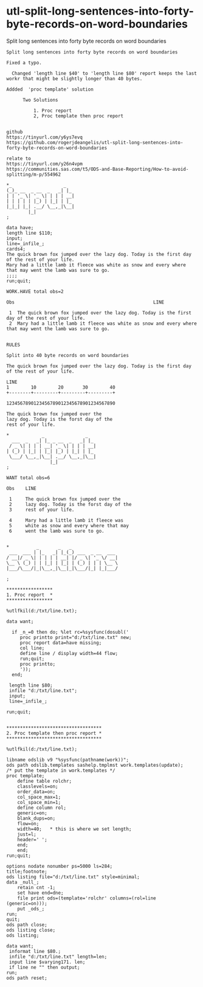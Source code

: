 # utl-split-long-sentences-into-forty-byte-records-on-word-boundaries
Split long sentences into forty byte records on word boundaries

    Split long sentences into forty byte records on word boundaries                                                             
                                                                                                                                
    Fixed a typo.                                                                                                               
                                                                                                                                
      Changed 'length line $40' to 'length line $80' report keeps the last workr that might be slightly longer than 40 bytes.   
                                                                                                                                
    Addded  'proc template' solution                                                                                            
                                                                                                                                
          Two Solutions                                                                                                         
                                                                                                                                
              1. Proc report                                                                                                    
              2, Proc template then proc report                                                                                 
                                                                                                                                
                                                                                                                                
    github                                                                                                                      
    https://tinyurl.com/y6ys7evq                                                                                                
    https://github.com/rogerjdeangelis/utl-split-long-sentences-into-forty-byte-records-on-word-boundaries                      
                                                                                                                                
    relate to                                                                                                                   
    https://tinyurl.com/y26n4vpm                                                                                                
    https://communities.sas.com/t5/ODS-and-Base-Reporting/How-to-avoid-splitting/m-p/554962                                     
                                                                                                                                
    *_                   _                                                                                                      
    (_)_ __  _ __  _   _| |_                                                                                                    
    | | '_ \| '_ \| | | | __|                                                                                                   
    | | | | | |_) | |_| | |_                                                                                                    
    |_|_| |_| .__/ \__,_|\__|                                                                                                   
            |_|                                                                                                                 
    ;                                                                                                                           
                                                                                                                                
    data have;                                                                                                                  
    length line $110;                                                                                                           
    input;                                                                                                                      
    line=_infile_;                                                                                                              
    cards4;                                                                                                                     
    The quick brown fox jumped over the lazy dog. Today is the first day of the rest of your life.                              
    Mary had a little lamb it fleece was white as snow and every where that may went the lamb was sure to go.                   
    ;;;;                                                                                                                        
    run;quit;                                                                                                                   
                                                                                                                                
    WORK.HAVE total obs=2                                                                                                       
                                                                                                                                
    Obs                                                   LINE                                                                  
                                                                                                                                
     1  The quick brown fox jumped over the lazy dog. Today is the first day of the rest of your life.                          
     2  Mary had a little lamb it fleece was white as snow and every where that may went the lamb was sure to go.               
                                                                                                                                
                                                                                                                                
    RULES                                                                                                                       
                                                                                                                                
    Split into 40 byte records on word boundaries                                                                               
                                                                                                                                
    The quick brown fox jumped over the lazy dog. Today is the first day of the rest of your life.                              
                                                                                                                                
    LINE                                                                                                                        
    1        10        20       30        40                                                                                    
    +--------+---------+---------+---------+                                                                                    
                                                                                                                                
    1234567890123456789012345678901234567890                                                                                    
                                                                                                                                
    The quick brown fox jumped over the                                                                                         
    lazy dog. Today is the forst day of the                                                                                     
    rest of your life.                                                                                                          
                                                                                                                                
    *            _               _                                                                                              
      ___  _   _| |_ _ __  _   _| |_                                                                                            
     / _ \| | | | __| '_ \| | | | __|                                                                                           
    | (_) | |_| | |_| |_) | |_| | |_                                                                                            
     \___/ \__,_|\__| .__/ \__,_|\__|                                                                                           
                    |_|                                                                                                         
    ;                                                                                                                           
                                                                                                                                
    WANT total obs=6                                                                                                            
                                                                                                                                
    Obs    LINE                                                                                                                 
                                                                                                                                
     1     The quick brown fox jumped over the                                                                                  
     2     lazy dog. Today is the forst day of the                                                                              
     3     rest of your life.                                                                                                   
                                                                                                                                
     4     Mary had a little lamb it fleece was                                                                                 
     5     white as snow and every where that may                                                                               
     6     went the lamb was sure to go.                                                                                        
                                                                                                                                
                                                                                                                                
    *          _       _   _                                                                                                    
     ___  ___ | |_   _| |_(_) ___  _ __  ___                                                                                    
    / __|/ _ \| | | | | __| |/ _ \| '_ \/ __|                                                                                   
    \__ \ (_) | | |_| | |_| | (_) | | | \__ \                                                                                   
    |___/\___/|_|\__,_|\__|_|\___/|_| |_|___/                                                                                   
                                                                                                                                
    ;                                                                                                                           
                                                                                                                                
    *****************                                                                                                           
    1. Proc report  *                                                                                                           
    *****************                                                                                                           
                                                                                                                                
    %utlfkil(d:/txt/line.txt);                                                                                                  
                                                                                                                                
    data want;                                                                                                                  
                                                                                                                                
      if _n_=0 then do; %let rc=%sysfunc(dosubl('                                                                               
         proc printto print="d:/txt/line.txt" new;                                                                              
         proc report data=have missing;                                                                                         
         col line;                                                                                                              
         define line / display width=44 flow;                                                                                   
         run;quit;                                                                                                              
         proc printto;                                                                                                          
         '));                                                                                                                   
      end;                                                                                                                      
                                                                                                                                
     length line $80;                                                                                                           
     infile "d:/txt/line.txt";                                                                                                  
     input;                                                                                                                     
     line=_infile_;                                                                                                             
                                                                                                                                
    run;quit;                                                                                                                   
                                                                                                                                
                                                                                                                                
    ***********************************                                                                                         
    2. Proc template then proc report *                                                                                         
    ***********************************                                                                                         
                                                                                                                                
    %utlfkil(d:/txt/line.txt);                                                                                                  
                                                                                                                                
    libname odslib v9 "%sysfunc(pathname(work))";                                                                               
    ods path odslib.templates sashelp.tmplmst work.templates(update);                                                           
    /* put the template in work.templates */                                                                                    
    proc template;                                                                                                              
        define table rolchr;                                                                                                    
        classlevels=on;                                                                                                         
        order_data=on;                                                                                                          
        col_space_max=1;                                                                                                        
        col_space_min=1;                                                                                                        
        define column rol;                                                                                                      
        generic=on;                                                                                                             
        blank_dups=on;                                                                                                          
        flow=on;                                                                                                                
        width=40;   * this is where we set length;                                                                              
        just=l;                                                                                                                 
        header=' ';                                                                                                             
        end;                                                                                                                    
        end;                                                                                                                    
    run;quit;                                                                                                                   
                                                                                                                                
    options nodate nonumber ps=5000 ls=284;                                                                                     
    title;footnote;                                                                                                             
    ods listing file="d:/txt/line.txt" style=minimal;                                                                           
    data _null_;                                                                                                                
        retain cnt -1;                                                                                                          
        set have end=dne;                                                                                                       
        file print ods=(template='rolchr' columns=(rol=line (generic=on)));                                                     
        put _ods_;                                                                                                              
    run;                                                                                                                        
    quit;                                                                                                                       
    ods path close;                                                                                                             
    ods listing close;                                                                                                          
    ods listing;                                                                                                                
                                                                                                                                
    data want;                                                                                                                  
     informat line $80.;                                                                                                        
     infile "d:/txt/line.txt" length=len;                                                                                       
     input line $varying171. len;                                                                                               
     if line ne "" then output;                                                                                                 
    run;                                                                                                                        
    ods path reset;                                                                                                             
                                                                                                                                
                                                                                                                                
